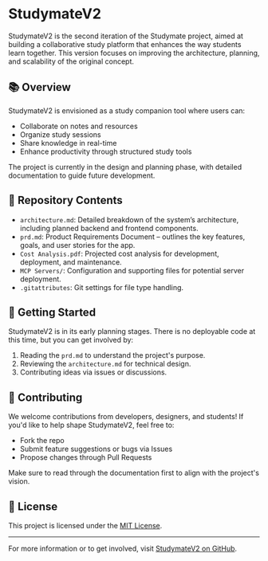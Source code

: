 # StudymateV2

StudymateV2 is the second iteration of the Studymate project, aimed at building a collaborative study platform that enhances the way students learn together. This version focuses on improving the architecture, planning, and scalability of the original concept.

## 📚 Overview

StudymateV2 is envisioned as a study companion tool where users can:

- Collaborate on notes and resources
- Organize study sessions
- Share knowledge in real-time
- Enhance productivity through structured study tools

The project is currently in the design and planning phase, with detailed documentation to guide future development.

## 📁 Repository Contents

- `architecture.md`: Detailed breakdown of the system’s architecture, including planned backend and frontend components.
- `prd.md`: Product Requirements Document – outlines the key features, goals, and user stories for the app.
- `Cost Analysis.pdf`: Projected cost analysis for development, deployment, and maintenance.
- `MCP Servers/`: Configuration and supporting files for potential server deployment.
- `.gitattributes`: Git settings for file type handling.

## 🚀 Getting Started

StudymateV2 is in its early planning stages. There is no deployable code at this time, but you can get involved by:

1. Reading the `prd.md` to understand the project's purpose.
2. Reviewing the `architecture.md` for technical design.
3. Contributing ideas via issues or discussions.

## 🤝 Contributing

We welcome contributions from developers, designers, and students! If you'd like to help shape StudymateV2, feel free to:

- Fork the repo
- Submit feature suggestions or bugs via Issues
- Propose changes through Pull Requests

Make sure to read through the documentation first to align with the project's vision.

## 📄 License

This project is licensed under the [MIT License](LICENSE).

---

For more information or to get involved, visit [StudymateV2 on GitHub](https://github.com/armanmiri/StudymateV2).
